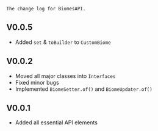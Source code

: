 `The change log for BiomesAPI.`
## V0.0.5
- Added `set` & `toBuilder` to `CustomBiome`

## V0.0.2
- Moved all major classes into `Interfaces`
- Fixed minor bugs
- Implemented `BiomeSetter.of()` and `BiomeUpdater.of()`

## V0.0.1
- Added all essential API elements